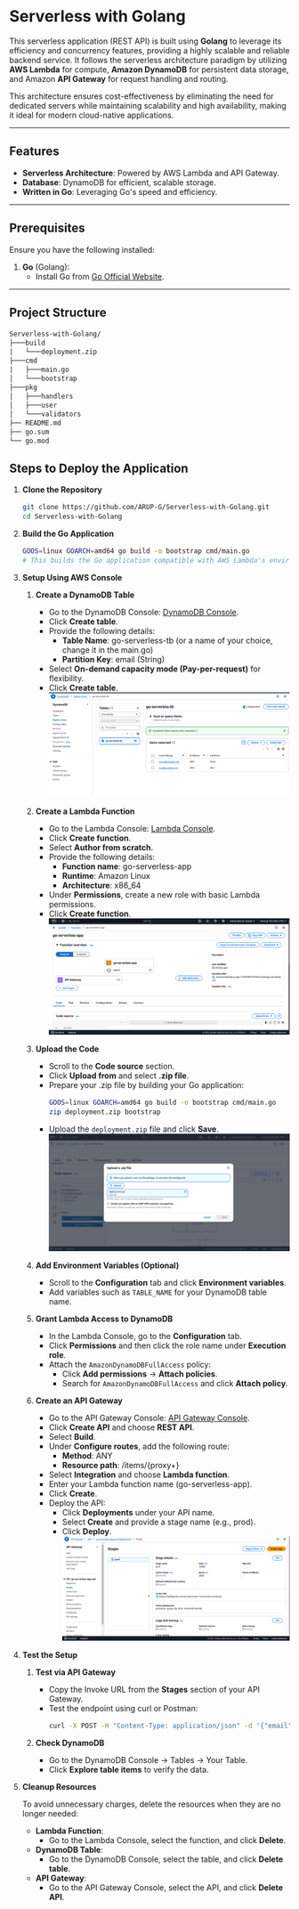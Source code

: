# Serverless with Golang

This serverless application (REST API) is built using **Golang** to leverage its efficiency and concurrency features, providing a highly scalable and reliable backend service. It follows the serverless architecture paradigm by utilizing **AWS Lambda** for compute, **Amazon DynamoDB** for persistent data storage, and Amazon **API Gateway** for request handling and routing.

This architecture ensures cost-effectiveness by eliminating the need for dedicated servers while maintaining scalability and high availability, making it ideal for modern cloud-native applications.

---

## Features

- **Serverless Architecture**: Powered by AWS Lambda and API Gateway.
- **Database**: DynamoDB for efficient, scalable storage.
- **Written in Go**: Leveraging Go's speed and efficiency.

---

## Prerequisites

Ensure you have the following installed:

1. **Go** (Golang):
   - Install Go from [Go Official Website](https://golang.org/dl/).

---

## Project Structure

```plaintext
Serverless-with-Golang/
├───build
|   └───deployment.zip
├───cmd
|   ├───main.go
│   └───bootstrap
├───pkg
│   ├───handlers
│   ├───user
│   └───validators
├── README.md
├── go.sum
└── go.mod
```

## Steps to Deploy the Application

1. **Clone the Repository**
   ```bash
   git clone https://github.com/ARUP-G/Serverless-with-Golang.git
   cd Serverless-with-Golang
   ```

2. **Build the Go Application**
   ```bash
   GOOS=linux GOARCH=amd64 go build -o bootstrap cmd/main.go
   # This builds the Go application compatible with AWS Lambda's environment.
   ```

3. **Setup Using AWS Console**

   1. **Create a DynamoDB Table**
      - Go to the DynamoDB Console: [DynamoDB Console](https://console.aws.amazon.com/dynamodb).
      - Click **Create table**.
      - Provide the following details:
        - **Table Name**: go-serverless-tb (or a name of your choice, change it in the main.go)
        - **Partition Key**: email (String)
      - Select **On-demand capacity mode (Pay-per-request)** for flexibility.
      - Click **Create table**.
      ![DBTAble](image/db.png)

   2. **Create a Lambda Function**
      - Go to the Lambda Console: [Lambda Console](https://console.aws.amazon.com/lambda).
      - Click **Create function**.
      - Select **Author from scratch**.
      - Provide the following details:
        - **Function name**: go-serverless-app
        - **Runtime**: Amazon Linux 
        - **Architecture**: x86_64
      - Under **Permissions**, create a new role with basic Lambda permissions.
      - Click **Create function**.
      ![Lamda func](image/lambda.png)

   3. **Upload the Code**
      - Scroll to the **Code source** section.
      - Click **Upload from** and select **.zip file**.
      - Prepare your .zip file by building your Go application:
        ```bash
        GOOS=linux GOARCH=amd64 go build -o bootstrap cmd/main.go
        zip deployment.zip bootstrap
        ```
      - Upload the `deployment.zip` file and click **Save**.
      ![Deployment](image/zip.png)

   4. **Add Environment Variables (Optional)**
      - Scroll to the **Configuration** tab and click **Environment variables**.
      - Add variables such as `TABLE_NAME` for your DynamoDB table name.

   5. **Grant Lambda Access to DynamoDB**
      - In the Lambda Console, go to the **Configuration** tab.
      - Click **Permissions** and then click the role name under **Execution role**.
      - Attach the `AmazonDynamoDBFullAccess` policy:
        - Click **Add permissions** → **Attach policies**.
        - Search for `AmazonDynamoDBFullAccess` and click **Attach policy**.

   6. **Create an API Gateway**
      - Go to the API Gateway Console: [API Gateway Console](https://console.aws.amazon.com/apigateway).
      - Click **Create API** and choose **REST API**.
      - Select **Build**.
      - Under **Configure routes**, add the following route:
        - **Method**: ANY
        - **Resource path**: /items/{proxy+}
      - Select **Integration** and choose **Lambda function**.
      - Enter your Lambda function name (go-serverless-app).
      - Click **Create**.
      - Deploy the API:
        - Click **Deployments** under your API name.
        - Select **Create** and provide a stage name (e.g., prod).
        - Click **Deploy**.
      ![api-gateway](image/api-gate.png)

4. **Test the Setup**

   1. **Test via API Gateway**
      - Copy the Invoke URL from the **Stages** section of your API Gateway.
      - Test the endpoint using curl or Postman:
        ```bash
        curl -X POST -H "Content-Type: application/json" -d '{"email": "test@example.com","firstName": "Kernel", "lastName": "Dev"}' https://<API_ID>.execute-api.<REGION>.amazonaws.com/prod/items
        ```

   2. **Check DynamoDB**
      - Go to the DynamoDB Console → Tables → Your Table.
      - Click **Explore table items** to verify the data.

5. **Cleanup Resources**

   To avoid unnecessary charges, delete the resources when they are no longer needed:

   - **Lambda Function**:
     - Go to the Lambda Console, select the function, and click **Delete**.
   - **DynamoDB Table**:
     - Go to the DynamoDB Console, select the table, and click **Delete table**.
   - **API Gateway**:
     - Go to the API Gateway Console, select the API, and click **Delete API**.
